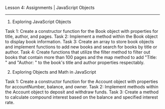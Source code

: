 Lesson 4: Assignments | JavaScript Objects
________________________________________
1. Exploring JavaScript Objects

Task 1: Create a constructor function for the Book object with properties for title, author, and pages.
Task 2: Implement a method within the Book object to display book information.
Task 3: Create an array to store book objects and implement functions to add new books and search for books by title or author.
Task 4: Create functions that utilize the filter method to filter out books that contain more than 100 pages and the map method to add "Title: " and "Author: " to the book's title and author properties respectably.

2. Exploring Objects and Math in JavaScript

Task 1: Create a constructor function for the Account object with properties for accountNumber, balance, and owner.
Task 2: Implement methods within the Account object to deposit and withdraw funds.
Task 3: Create a method to calculate compound interest based on the balance and specified interest rate.
